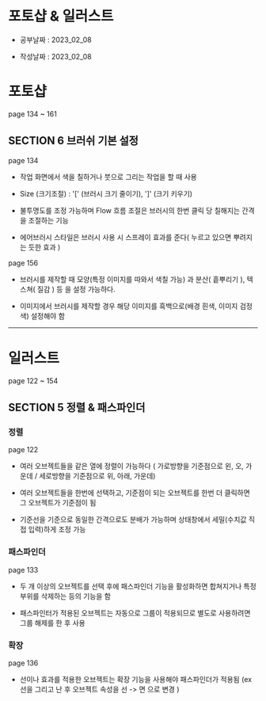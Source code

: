 # 포토샵 & 일러스트

- 공부날짜 : 2023_02_08

- 작성날짜 : 2023_02_08

# 포토샵

page 134 ~ 161

## SECTION 6 브러쉬 기본 설정

page 134

* 작업 화면에서 색을 칠하거나 붓으로 그리는 작업을 할 때 사용

* Size (크기조절) : '[' (브러시 크기 줄이기),  ']' (크기 키우기)

* 불투명도를 조정 가능하며 Flow 흐름 조절은 브러시의 한번 클릭 당 칠해지는 간격을 조절하는 기능

* 에어브러시 스타일은 브러시 사용 시 스프레이 효과를 준다( 누르고 있으면 뿌려지는 듯한 효과 )

page 156

* 브러시를 제작할 때 모양(특정 이미지를 따와서 색칠 가능) 과 분산( 흩뿌리기 ), 텍스쳐( 질감 ) 등 을 설정 가능하다.

* 이미지에서 브러시를 제작할 경우 해당 이미지를 흑백으로(배경 흰색, 이미지 검정색) 설정해야 함

---

# 일러스트

page 122 ~ 154

## SECTION 5 정렬 & 패스파인더

### 정렬

page 122

* 여러 오브젝트들을 같은 열에 정렬이 가능하다 ( 가로방향을 기준점으로 왼, 오, 가운데 / 세로방향을 기준점으로 위, 아래, 가운데)

* 여러 오브젝트들을 한번에 선택하고, 기준점이 되는 오브젝트를 한번 더 클릭하면 그 오브젝트가 기준점이 됨

* 기준선을 기준으로 동일한 간격으로도 분배가 가능하며 상태창에서 세밀(수치값 직접 입력)하게 조정 가능

### 패스파인더

page 133

* 두 개 이상의 오브젝트를 선택 후에 패스파인더 기능을 활성화하면 합쳐지거나 특정 부위를 삭제하는 등의 기능을 함

* 패스파인터가 적용된 오브젝트는 자동으로 그룹이 적용되므로 별도로 사용하려면 그룹 해제를 한 후 사용

### 확장

page 136

* 선이나 효과를 적용한 오브젝트는 확장 기능을 사용해야 패스파인더가 적용됨 (ex 선을 그리고 난 후 오브젝트 속성을 선 -> 면 으로 변경 )